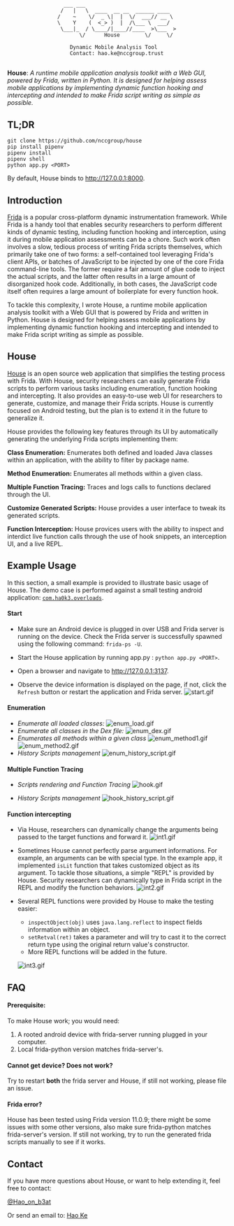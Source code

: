 ~~~
                  ___ ___
                 /   |   \  ____  __ __  ______ ____
                /    ~    \/  _ \|  |  \/  ___// __ \
                \    Y    (  <_> )  |  /\___ \  ___/
                 \___|_  / \____/|____//____  >\___  >
                       \/      House        \/     \/
                
                    Dynamic Mobile Analysis Tool
                    Contact: hao.ke@nccgroup.trust
~~~

## 
**House**: *A runtime mobile application analysis toolkit with a Web GUI,
powered by Frida, written in Python. It is designed for helping assess mobile
applications by implementing dynamic function hooking and intercepting and
intended to make Frida script writing as simple as possible.*

## TL;DR
~~~
git clone https://github.com/nccgroup/house
pip install pipenv
pipenv install
pipenv shell
python app.py <PORT>
~~~
By default, House binds to http://127.0.0.1:8000.


## Introduction

[Frida](https://frida.re/) is a popular cross-platform dynamic instrumentation
framework. While Frida is a handy tool that enables security researchers to
perform different kinds of dynamic testing, including function hooking and
interception, using it during mobile application assessments can be a chore.
Such work often involves a slow, tedious process of writing Frida scripts
themselves, which primarily take one of two forms: a self-contained tool
leveraging Frida's client APIs, or batches of JavaScript to be injected by one
of the core Frida command-line tools. The former require a fair amount of glue
code to inject the actual scripts, and the latter often results in a large
amount of disorganized hook code. Additionally, in both cases, the JavaScript
code itself often requires a large amount of boilerplate for every function
hook.

To tackle this complexity, I wrote House, a runtime mobile application analysis
toolkit with a Web GUI that is powered by Frida and written in Python. House is
designed for helping assess mobile applications by implementing dynamic function
hooking and intercepting and intended to make Frida script writing as simple as
possible.


## House

[House](https://github.com/nccgroup/house) is an open source web application
that simplifies the testing process with Frida. With House, security
researchers can easily generate Frida scripts to perform various tasks
including enumeration, function hooking and intercepting. It also provides an
easy-to-use web UI for researchers to generate, customize, and manage their
Frida scripts. House is currently focused on Android testing, but the plan
is to extend it in the future to generalize it.

House provides the following key features through its UI by automatically
generating the underlying Frida scripts implementing them:

**Class Enumeration:** Enumerates both defined and loaded Java classes within
an application, with the ability to filter by package name.

**Method Enumeration:** Enumerates all methods within a given class.

**Multiple Function Tracing:** Traces and logs calls to functions declared
through the UI.

**Customize Generated Scripts:** House provides a user interface to tweak
its generated scripts.

**Function Interception:** House provices users with the ability to inspect
and interdict live function calls through the use of hook snippets, an
interception UI, and a live REPL.


## Example Usage

In this section, a small example is provided to illustrate basic usage of
House. The demo case is performed against a small testing android application:
[`com.ha0k3.overloads`](./test_apk/overloads.apk).

#### Start
- Make sure an Android device is plugged in over USB and Frida server is
running on the device. Check the Frida server is successfully spawned using the
following command: `frida-ps -U`.

- Start the House application by running app.py : `python app.py <PORT>`. 

- Open a browser and navigate to <http://127.0.0.1:3137>.

- Observe the device information is displayed on the page, if not, click the
  `Refresh` button or restart the application and Frida server.
  	![start.gif](./gifs/start.gif)

#### Enumeration
- *Enumerate all loaded classes:*
	![enum_load.gif](./gifs/enum_load.gif)
- *Enumerate all classes in the Dex file:*
	![enum_dex.gif](./gifs/enum_dex.gif)
- *Enumerates all methods within a given class*
	![enum_method1.gif](./gifs/enum_method1.gif)
	![enum_method2.gif](./gifs/enum_method2.gif)
- *History Scripts management*
	![enum_history_script.gif](./gifs/enum_history_script.gif)
	
#### Multiple Function Tracing
- *Scripts rendering and Function Tracing*
	![hook.gif](./gifs/hook.gif)
	
- *History Scripts management*
	![hook_history_script.gif](./gifs/hook_history_script.gif)
	
	
#### Function intercepting
- Via House, researchers can dynamically change the arguments being passed to
  the target functions and forward it.
	![int1.gif](./gifs/int1.gif)

- Sometimes House cannot perfectly parse argument informations. For example, an
  arguments can be with special type. In the example app, it implemented
  `isLit` function that takes customized object as its argument. To tackle
  those situations, a simple "REPL" is provided by House. Security researchers
  can dynamically type in Frida script in the REPL and modify the function
  behaviors.
	![int2.gif](./gifs/int2.gif)
	
- Several REPL functions were provided by House to make the testing easier:
	- `inspectObject(obj)` uses `java.lang.reflect` to inspect fields information within an object.
	- `setRetval(ret)` takes a parameter and will try to cast it to the correct return type using the original return value's constructor.
	- More REPL functions will be added in the future.

	![int3.gif](./gifs/int3.gif)


## FAQ 
#### Prerequisite:

To make House work; you would need:

1. A rooted android device with frida-server running plugged in your computer.
2. Local frida-python version matches frida-server's.

#### Cannot get device? Does not work?
Try to restart **both** the frida server and House, if still not working, please file an issue.

#### Frida error?
House has been tested using Frida version 11.0.9; there might be some issues with some other versions, also make sure frida-python matches frida-server's version. If still not working, try to run the generated frida scripts manually to see if it works.


## Contact
If you have more questions about House, or want to help extending it, feel free to contact:

[@Hao_on_b3at](https://twitter.com/Hao_on_b3at)

Or send an email to: [Hao Ke](mailto:hao.ke@nccgroup.trust?Subject=House)



